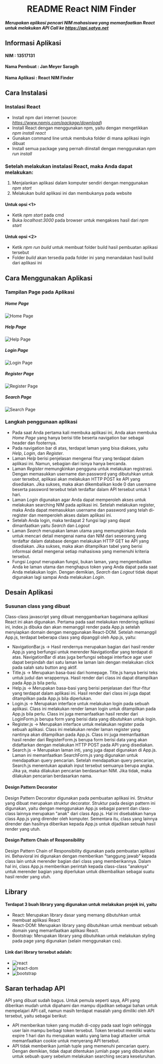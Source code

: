 <h1 align = "center">
  README React NIM Finder
</h1>

##### Merupakan aplikasi pencari NIM mahasiswa yang memanfaatkan React untuk melakukan API Call ke _https://api.satya.net_

## Informasi Aplikasi

#### NIM : 13517131

#### Nama Pembuat : Jan Meyer Saragih

#### Nama Aplikasi : React NIM Finder

## Cara Instalasi

### Instalasi React

- Install npm dari internet (source: _https://www.npmjs.com/package/download_)
- Install React dengan menggunakan npm, yaitu dengan mengetikkan _npm install react_
- Gunakan command line untuk membuka folder di mana aplikasi ingin dibuat
- Install semua package yang pernah diinstall dengan menggunakan _npm run install_

### Setelah melakukan instalasi React, maka Anda dapat melakukan:

1. Menjalankan aplikasi dalam komputer sendiri dengan menggunakan _npm start_
2. Melakukan build aplikasi ini dan membukanya pada website

#### Untuk opsi <1>

- Ketik _npm start_ pada cmd
- Buka _localhost:3000_ pada browser untuk mengakses hasil dari _npm start_

#### Untuk opsi <2>

- Ketik _npm run build_ untuk membuat folder build hasil pembuatan aplikasi tersebut
- Folder _build_ akan tersedia pada folder ini yang menandakan hasil build dari aplikasi ini

## Cara Menggunakan Aplikasi

### Tampilan Page pada Aplikasi

##### Home Page

![Home Page](screenshots/ss_main.png)<br/>

##### Help Page

![Help Page](screenshots/ss_help.png)<br/>

##### Login Page

![Login Page](screenshots/ss_login.png)<br/>

##### Register Page

![Register Page](screenshots/ss_register.png)<br/>

##### Search Page

![Search Page](screenshots/ss_search.png)<br/>

### Langkah penggunaan aplikasi

- Pada saat Anda pertama kali membuka aplikasi ini, Anda akan membuka _Home Page_ yang hanya berisi title beserta navigation bar sebagai header dan footernya.
- Pada navigation bar di atas, terdapat laman yang bisa diakses, yaitu _Help_, _Login_, dan _Register_.
- Laman _Help_ berisi penjelasan mengenai fitur yang terdapat dalam aplikasi ini. Namun, sebagian dari isinya hanya bercanda.
- Laman _Register_ memungkinkan pengguna untuk melakukan registrasi. Dengan memasukkan username dan password yang dibutuhkan untuk user tersebut, aplikasi akan melakukan HTTP POST ke API yang disediakan. Jika sukses, maka akan dikembalikan kode 0 dan username beserta password tersebut telah terdaftar dalam API tersebut untuk 1 hari.
- Laman _Login_ digunakan agar Anda dapat memperoleh akses untuk melakukan searching NIM pada aplikasi ini. Setelah melakukan register, maka Anda dapat memasukkan username dan password yang telah di-register dan memperoleh akses dalam aplikasi ini.
- Setelah Anda login, maka terdapat 2 fungsi lagi yang dapat dimanfaatkan yaitu _Search_ dan _Logout_
- Laman _Search_ merupakan laman utama yang memungkinkan Anda untuk mencari detail mengenai nama dan NIM dari seseorang yang terdaftar dalam database dengan melakukan HTTP GET ke API yang disediakan. Jika sukses, maka akan ditampilkan tabel yang berisi informsai detail mengenai setiap mahasiswa yang memenuhi kriteria tersebut.
- Fungsi _Logout_ merupakan fungsi, bukan laman, yang mengembalikan Anda ke laman utama dan menghapus token yang Anda dapat pada saat Anda melakukan login. Dengan demikian, _Search_ dan _Logout_ tidak dapat digunakan lagi sampai Anda melakukan _Login_.

## Desain Aplikasi

### Susunan class yang dibuat

Class-class javascript yang dibuat menggambarkan bagaimana aplikasi React ini akan digunakan. Pertama pada saat melakukan rendering aplikasi ini, index.js dibuka dan akan memanggil render pada App.js setelah menyiapkan domain dengan menggunakan React-DOM. Setelah memanggil App.js, terdapat beberapa class yang dipanggil oleh App.js, yaitu:

- NavigationBar.js -> Hasil rendernya merupakan bagian dari hasil render App.js yang berfungsi untuk merender NavigationBar yang terdapat di atas. NavigationBar di atas juga berfungsi sebagai interface agar user dapat berpindah dari satu laman ke laman lain dengan melakukan click pada salah satu button ang aktif.
- Title.js -> Merupakan basa-basi dari homepage. Title.js hanya berisi teks untuk judul dan wrappernya. Hasil render dari class ini dapat ditampilkan pada App.js bila perlu.
- Help.js -> Merupakan basa-basi yang berisi penjelasan dari fitur-fitur yang terdapat dalam aplikasi ini. Hasil render dari class ini juga dapat ditampilkan pada App.js bila diperlukan.
- Login.js -> Merupakan interface untuk melakukan login pada sebuah aplikasi. Class ini melakukan render laman login untuk ditampilkan pada App.js bila perlu. Class ini juga memanfaatkan hasil render dari LoginForm.js berupa form yang berisi data yang dibutuhkan untuk login.
- Register.js -> Merupakan interface untuk melakukan register pada sebuah aplikasi. Class ini melakukan render laman register yang nantinya akan ditampilkan pada App.js. Class ini juga memanfaatkan hasil render dari RegisterForm.js berupa form berisi data yang akan didaftarkan dengan melakukan HTTP POST pada API yang disediakan.
- Search.js -> Merupakan laman inti, yang juga dapat digunakan di App.js. Laman ini memanfaatkan SearchForm.js yang digunakan untuk mendapatkan query pencarian. Setelah mendapatkan query pencarian, Search.js menentukan apakah input tersebut semuanya berupa angka. Jika ya, maka dilakukan pencarian berdasarkan NIM. Jika tidak, maka dilakukan pencarian berdasarkan nama.

#### Design Pattern Decorator

Design Pattern Decorator digunakan pada pembuatan aplikasi ini. Struktur yang dibuat merupakan struktur decorator. Struktur pada design pattern ini digunakan, yaitu dengan menggunakan App.js sebagai parent dan class-class lainnya merupakan "anak" dari class App.js. Hal ini disebabkan hanya class App.js yang dirender oleh komputer. Sementara itu, class yang lainnya dirender dan hasilnya diberikan kepada App.js untuk dijadikan sebuah hasil render yang utuh.

#### Design Pattern Chain of Responsibility

Design Pattern Chain of Responsibility digunakan pada pembuatan aplikasi ini. Behavioral ini digunakan dengan memberikan "tanggung jawab" kepada class lain untuk merender bagian dari class yang memberikannya. Dalam hal ini, class App.js memberikan perintah kepada class-class "anaknya" untuk merender bagian yang diperlukan untuk dikembalikan sebagai suatu hasil render yang utuh.<br/>

## Library

#### Terdapat 3 buah library yang digunakan untuk melakukan projek ini, yaitu

- React: Merupakan library dasar yang memang dibutuhkan untuk membuat aplikasi React
- React-DOM: Merupakan library yang dibutuhkan untuk membuat sebuah domain yang memanfaatkan aplikasi React.
- Bootstrap: Merupakan library yang dibutuhkan untuk melakukan styling pada page yang digunakan (selain menggunakan css).

#### Link dari library tersebut adalah:

- ![react](https://www.npmjs.com/package/react)
- ![react-dom](https://www.npmjs.com/package/react-dom)
- ![bootstrap](https://www.npmjs.com/package/bootstrap)

## Saran terhadap API

API yang dibuat sudah bagus. Untuk pemula seperti saya, API yang diberikan mudah untuk dipahami dan mampu dijadikan sebagai bahan untuk mempelajari API call, namun masih terdapat masalah yang dimiliki oleh API tersebut, yaitu sebagai berikut:

- API memberikan token yang mudah di-copy pada saat login sehingga user lain mampu berbagi token tersebut. Token tersebut memiliki waktu expire 1 hari dan itu merupakan waktu yang lama bagi attacker untuk memanfaatkan cookie untuk menyerang API tersebut.
- API tidak memberikan jumlah tuple yang memenuhi pencarian query. Dengan demikian, tidak dapat ditentukan jumlah page yang dibutuhkan untuk sebuah query sebelum melakukan searching secara keseluruhan.
